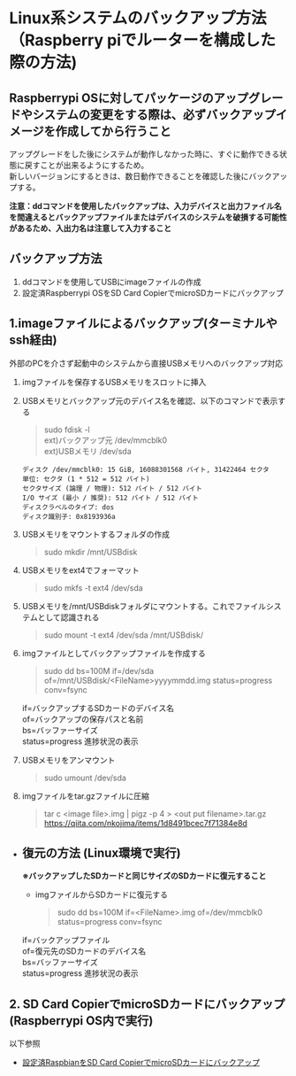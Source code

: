 # Linux系システムのバックアップ方法（Raspberry piでルーターを構成した際の方法)

## Raspberrypi OSに対してパッケージのアップグレードやシステムの変更をする際は、**必ずバックアップイメージを作成してから行うこと**
アップグレードをした後にシステムが動作しなかった時に、すぐに動作できる状態に戻すことが出来るようにするため。   
新しいバージョンにするときは、数日動作できることを確認した後にバックアップする。   

**注意：ddコマンドを使用したバックアップは、入力デバイスと出力ファイル名を間違えるとバックアップファイルまたはデバイスのシステムを破損する可能性があるため、入出力名は注意して入力すること**

## バックアップ方法 
1. ddコマンドを使用してUSBにimageファイルの作成
2. 設定済Raspberrypi OSをSD Card CopierでmicroSDカードにバックアップ

## 1.imageファイルによるバックアップ(ターミナルやssh経由)
外部のPCを介さず起動中のシステムから直接USBメモリへのバックアップ対応
1. imgファイルを保存するUSBメモリをスロットに挿入
2. USBメモリとバックアップ元のデバイス名を確認、以下のコマンドで表示する   
    >  sudo fdisk -l   
    > ext)バックアップ元 /dev/mmcblk0   
    > ext)USBメモリ     /dev/sda   
    ~~~
    ディスク /dev/mmcblk0: 15 GiB, 16088301568 バイト, 31422464 セクタ
    単位: セクタ (1 * 512 = 512 バイト)
    セクタサイズ (論理 / 物理): 512 バイト / 512 バイト
    I/O サイズ (最小 / 推奨): 512 バイト / 512 バイト
    ディスクラベルのタイプ: dos
    ディスク識別子: 0x8193936a
    ~~~
3. USBメモリをマウントするフォルダの作成    
    > sudo mkdir /mnt/USBdisk
4. USBメモリをext4でフォーマット
    > sudo mkfs -t ext4 /dev/sda
5. USBメモリを/mnt/USBdiskフォルダにマウントする。これでファイルシステムとして認識される
    > sudo mount -t ext4 /dev/sda /mnt/USBdisk/
6. imgファイルとしてバックアップファイルを作成する
    > sudo dd bs=100M if=/dev/sda of=/mnt/USBdisk/\<FileName\>yyyymmdd.img status=progress conv=fsync    
    
    if=バックアップするSDカードのデバイス名   
    of=バックアップの保存パスと名前    
    bs=バッファーサイズ   
    status=progress 進捗状況の表示   
7. USBメモリをアンマウント
    > sudo umount /dev/sda

8. imgファイルをtar.gzファイルに圧縮
    > tar c \<image file\>.img | pigz -p 4 > \<out put filename\>.tar.gz   
    https://qiita.com/nkojima/items/1d8491bcec7f71384e8d

- ## 復元の方法 (Linux環境で実行)
    **※バックアップしたSDカードと同じサイズのSDカードに復元すること**

    - imgファイルからSDカードに復元する
        > sudo dd bs=100M if=\<FileName\>.img of=/dev/mmcblk0 status=progress conv=fsync   
    
    if=バックアップファイル   
    of=復元先のSDカードのデバイス名    
    bs=バッファーサイズ   
    status=progress 進捗状況の表示   

## 2. SD Card CopierでmicroSDカードにバックアップ(Raspberrypi OS内で実行)
以下参照   
- [設定済RaspbianをSD Card CopierでmicroSDカードにバックアップ](https://www.fabshop.jp/%E3%80%90step-24%E3%80%91%E8%A8%AD%E5%AE%9A%E6%B8%88raspbian%E3%82%92sd-card-copier%E3%81%A7microsd%E3%82%AB%E3%83%BC%E3%83%89%E3%81%AB%E3%83%90%E3%83%83%E3%82%AF%E3%82%A2%E3%83%83%E3%83%97/)
